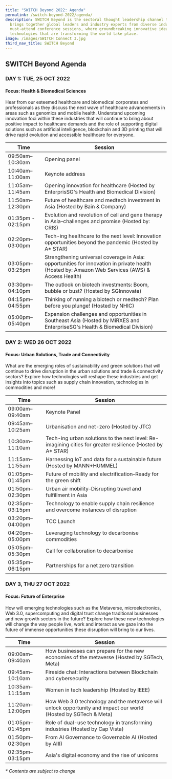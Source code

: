 ```yaml
---
title: "SWITCH Beyond 2022: Agenda"
permalink: /switch-beyond-2022/agenda/
description: SWITCH Beyond is the sectoral thought leadership channel that
  brings together global leaders and industry experts from diverse industries to
  must-attend conference sessions, where groundbreaking innovative ideas and
  technologies that are transforming the world take place.
image: /images/SWITCH Connect 3.jpg
third_nav_title: SWITCH Beyond
---
```

## SWITCH Beyond Agenda

### **DAY 1: TUE, 25 OCT 2022**
#### **Focus: Health & Biomedical Sciences**
Hear from our esteemed healthcare and biomedical corporates and professionals as they discuss the next wave of healthcare advancements in areas such as genomics and mobile health. Understand upcoming innovation foci within these industries that will continue to bring about positive impact to healthcare demands and the role of supporting digital solutions such as artificial intelligence, blockchain and 3D printing that will drive rapid evolution and accessible healthcare for everyone.

| Time | Session | 
| -------- | -------- |
| 09:50am–10:30am  | Opening panel |
| 10:40am–11:00am  | Keynote address |
| 11:05am–11:45am | Opening innovation for healthcare (Hosted by EnterprisSG's Health and Biomedical Division)    |
| 11:50am–12:30pm | Future of healthcare and medtech investment in Asia (Hosted by Bain & Company)  |
| 01:35pm - 02:15pm | Evolution and revolution of cell and gene therapy in Asia–challenges and promise (Hosted by: CRIS) |
| 02:20pm–03:00pm | Tech-ing healthcare to the next level: Innovation opportunities beyond the pandemic (Hosted by A* STAR)    | 
| 03:05pm–03:25pm  | Strengthening universal coverage in Asia: opportunities for innovation in private health (Hosted by: Amazon Web Services (AWS) & Access Health) |
| 03:30pm–04:10pm  | The outlook on biotech investments: Boom, bubble or bust? (Hosted by SGInnovate) |
| 04:15pm–04:55pm  | Thinking of running a biotech or medtech? Plan before you plunge! (Hosted by NHIC) |
| 05:00pm–05:40pm  | Expansion challenges and opportunities in Southeast Asia (Hosted by MiRXES and EnterpriseSG's Health & Biomedical Division) |

### **DAY 2: WED 26 OCT 2022**
#### **Focus: Urban Solutions, Trade and Connectivity**
What are the emerging roles of sustainability and green solutions that will continue to drive disruption in the urban solutions and trade & connectivity sectors? Explore how technologies will reshape these industries and get insights into topics such as supply chain innovation, technologies in commodities and more!

| Time | Session | 
| -------- | -------- |
| 09:00am–09:40am  | Keynote Panel |
| 09:45am–10:25am  | Urbanisation and net-zero (Hosted by JTC) |
| 10:30am–11:10am  | Tech-ing urban solutions to the next level: Re-imagining cities for greater resilience (Hosted by A* STAR) |
| 11:15am–11:55am | Harnessing IoT and data for a sustainable future (Hosted by MANN+HUMMEL) |
| 01:05pm–01:45pm | Future of mobility and electrification–Ready for the green shift |
| 01:50pm–02:30pm | Urban air mobility–Disrupting travel and fulfillment in Asia |
| 02:35pm–03:15pm | Technology to enable supply chain resilience and overcome instances of disruption | 
| 03:20pm–04:00pm  | TCC Launch |
| 04:20pm–05:00pm  | Leveraging technology to decarbonise commodities |
| 05:05pm–05:30pm  | Call for collaboration to decarbonise |
| 05:35pm–06:15pm  | Partnerships for a net zero transition |

### **DAY 3, THU 27 OCT 2022**
#### **Focus: Future of Enterprise**
How will emerging technologies such as the Metaverse, microelectronics, Web 3.0, supercomputing and digital trust change traditional businesses and new growth sectors in the future? Explore how these new technologies will change the way people live, work and interact as we gaze into the future of immense opportunities these disruption will bring to our lives.

| Time | Session | 
| -------- | -------- |
| 09:00am–09:40am  | How businesses can prepare for the new economies of the metaverse (Hosted by SGTech, Meta) |
| 09:45am–10:10am  | Fireside chat: Interactions between Blockchain and cybersecurity |
| 10:35am–11:15am | Women in tech leadership (Hosted by IEEE) |
| 11:20am–12:00pm | How Web 3.0 technology and the metaverse will unlock opportunity and impact our world (Hosted by SGTech & Meta)  |
| 01:05pm–01:45pm | Role of dual-use technology in transforming industries (Hosted by Cap Vista) |
| 01:50pm–02:30pm | From AI Governance to Governable AI (Hosted by AIII) |
| 02:35pm–03:15pm | Asia's digital economy and the rise of unicorns | 

_* Contents are subject to change_